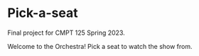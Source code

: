 # Pick-a-seat
Final project for CMPT 125 Spring 2023.  

Welcome to the Orchestra! Pick a seat to watch the show from.

